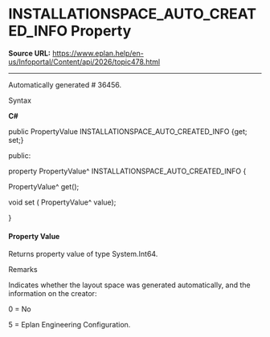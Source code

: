 # INSTALLATIONSPACE_AUTO_CREATED_INFO Property

**Source URL:** https://www.eplan.help/en-us/Infoportal/Content/api/2026/topic478.html

---

Automatically generated # 36456.

Syntax

**C#**



public PropertyValue INSTALLATIONSPACE_AUTO_CREATED_INFO {get; set;}

public:

property PropertyValue^ INSTALLATIONSPACE_AUTO_CREATED_INFO {

   PropertyValue^ get();

   void set (    PropertyValue^ value);

}


#### Property Value

Returns property value of type System.Int64.

Remarks

Indicates whether the layout space was generated automatically, and the information on the creator:

0 = No

5 = Eplan Engineering Configuration.
